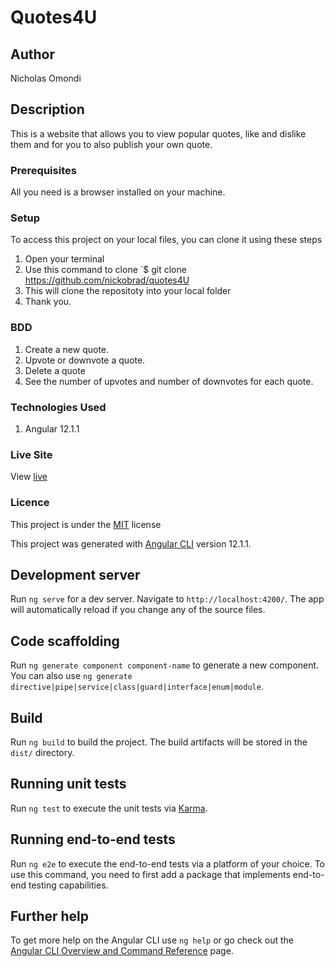 # Quotes4U
## Author
Nicholas Omondi
## Description
This is a website that allows you to view popular quotes, like and dislike them and for you to also publish your own quote.
### Prerequisites
All you need is a browser installed on your machine.
### Setup
To access this project on your local files, you can clone it using these steps
1. Open your terminal
2. Use this command to clone `$ git clone https://github.com/nickobrad/quotes4U
3. This will clone the repositoty into your local folder
4. Thank you.
### BDD
1. Create a new quote.
2. Upvote or downvote a quote.
3. Delete a quote
4. See the number of upvotes and number of downvotes for each quote.
### Technologies Used
1. Angular 12.1.1
### Live Site
View [live](https://nickobrad.github.io/quotes4U/)
### Licence
This project is under the  [MIT](LICENSE) license

This project was generated with [Angular CLI](https://github.com/angular/angular-cli) version 12.1.1.

## Development server

Run `ng serve` for a dev server. Navigate to `http://localhost:4200/`. The app will automatically reload if you change any of the source files.

## Code scaffolding

Run `ng generate component component-name` to generate a new component. You can also use `ng generate directive|pipe|service|class|guard|interface|enum|module`.

## Build

Run `ng build` to build the project. The build artifacts will be stored in the `dist/` directory.

## Running unit tests

Run `ng test` to execute the unit tests via [Karma](https://karma-runner.github.io).

## Running end-to-end tests

Run `ng e2e` to execute the end-to-end tests via a platform of your choice. To use this command, you need to first add a package that implements end-to-end testing capabilities.

## Further help

To get more help on the Angular CLI use `ng help` or go check out the [Angular CLI Overview and Command Reference](https://angular.io/cli) page.

